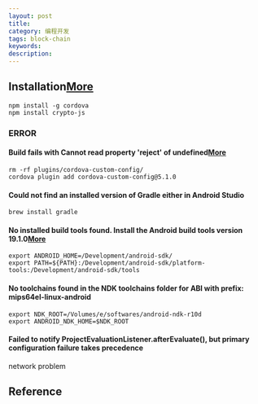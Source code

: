 ```yaml
---
layout: post
title: 
category: 编程开发
tags: block-chain
keywords: 
description: 
---
```


## Installation[More](https://github.com/bitpay/copay)

```
npm install -g cordova
npm install crypto-js
```

### ERROR

#### Build fails with Cannot read property 'reject' of undefined[More](https://stackoverflow.com/questions/56862129/build-fails-with-cannot-read-property-reject-of-undefined)


```
rm -rf plugins/cordova-custom-config/
cordova plugin add cordova-custom-config@5.1.0
```

#### Could not find an installed version of Gradle either in Android Studio

```
brew install gradle
```

#### No installed build tools found. Install the Android build tools version 19.1.0[More](https://cordova.apache.org/docs/en/latest/guide/platforms/android/index.html)

```
export ANDROID_HOME=/Development/android-sdk/
export PATH=${PATH}:/Development/android-sdk/platform-tools:/Development/android-sdk/tools
```

#### No toolchains found in the NDK toolchains folder for ABI with prefix: mips64el-linux-android

```
export NDK_ROOT=/Volumes/e/softwares/android-ndk-r10d
export ANDROID_NDK_HOME=$NDK_ROOT
```

#### Failed to notify ProjectEvaluationListener.afterEvaluate(), but primary configuration failure takes precedence

network problem

## Reference

